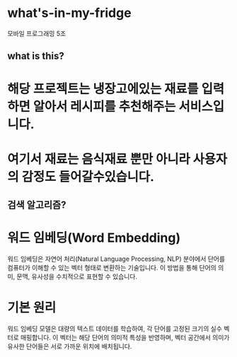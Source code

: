 # what's-in-my-fridge
모바일 프로그래밍 5조
## what is this?
# 해당 프로젝트는 냉장고에있는 재료를 입력하면 알아서 레시피를 추천해주는 서비스입니다.
# 여기서 재료는 음식재료 뿐만 아니라 사용자의 감정도 들어갈수있습니다.


## 검색 알고리즘?

# 워드 임베딩(Word Embedding)
워드 임베딩은 자연어 처리(Natural Language Processing, NLP) 분야에서 단어를 컴퓨터가 이해할 수 있는 벡터 형태로 변환하는 기술입니다. 이 방법을 통해 단어의 의미, 문맥, 유사성을 수치적으로 표현할 수 있습니다.

# 기본 원리
워드 임베딩 모델은 대량의 텍스트 데이터를 학습하여, 각 단어를 고정된 크기의 실수 벡터로 매핑합니다. 이 벡터는 해당 단어의 의미적 특성을 반영하며, 벡터 공간에서 의미가 유사한 단어들은 서로 가까운 위치에 배치됩니다.

